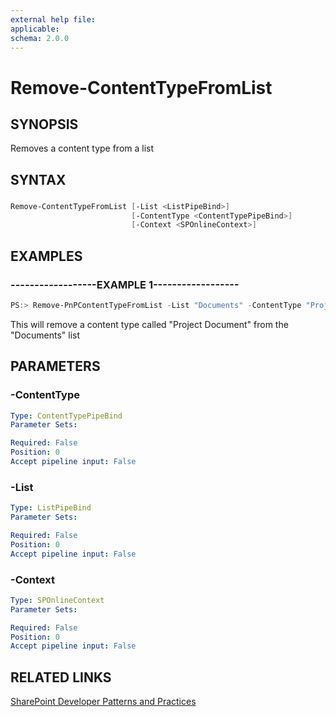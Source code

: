 ```yaml
---
external help file:
applicable: 
schema: 2.0.0
---
```

# Remove-ContentTypeFromList

## SYNOPSIS
Removes a content type from a list

## SYNTAX 

### 
```powershell
Remove-ContentTypeFromList [-List <ListPipeBind>]
                           [-ContentType <ContentTypePipeBind>]
                           [-Context <SPOnlineContext>]
```

## EXAMPLES

### ------------------EXAMPLE 1------------------
```powershell
PS:> Remove-PnPContentTypeFromList -List "Documents" -ContentType "Project Document"
```

This will remove a content type called "Project Document" from the "Documents" list

## PARAMETERS

### -ContentType


```yaml
Type: ContentTypePipeBind
Parameter Sets: 

Required: False
Position: 0
Accept pipeline input: False
```

### -List


```yaml
Type: ListPipeBind
Parameter Sets: 

Required: False
Position: 0
Accept pipeline input: False
```

### -Context


```yaml
Type: SPOnlineContext
Parameter Sets: 

Required: False
Position: 0
Accept pipeline input: False
```

## RELATED LINKS

[SharePoint Developer Patterns and Practices](http://aka.ms/sppnp)
